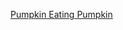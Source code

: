 ---
layout: post
wordpress_id: 1277
wordpress_url: http://noesbueno.com/archives/1277
date: '2011-10-13 18:03:10 -0500'
date_gmt: '2011-10-13 23:03:10 -0500'
body: |
  <p><a href="http://www.epicponyz.com/2011/10/pumpkin-eating-pumpkin.html">Pumpkin Eating Pumpkin</a></p>
---